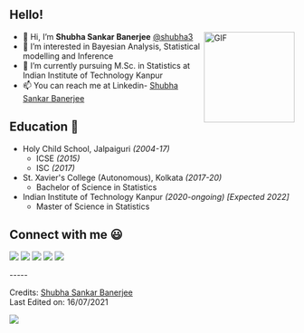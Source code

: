 ## Hello!
<img align="right" alt="GIF" height="160px" src="https://media.giphy.com/media/du3J3cXyzhj75IOgvA/giphy.gif" />

- 👋 Hi, I’m <b>Shubha Sankar Banerjee</b>    [@shubha3](https://github.com/shubha3)<br>
- 👀 I’m interested in Bayesian Analysis, Statistical modelling and Inference<br>
- 🌱 I’m currently pursuing M.Sc. in Statistics at Indian Institute of Technology Kanpur<br>
- 📫 You can reach me at Linkedin- [Shubha Sankar Banerjee](www.linkedin.com/in/ssbanerjee461)<br>
## Education 📖
- Holy Child School, Jalpaiguri *(2004-17)*
  - ICSE *(2015)*
  - ISC *(2017)*
- St. Xavier's College (Autonomous), Kolkata *(2017-20)*
  - Bachelor of Science in Statistics
- Indian Institute of Technology Kanpur *(2020-ongoing) [Expected 2022]*
  - Master of Science in Statistics

## Connect with me :smiley:

<p>
<a href="https://github.com/shubha3"><img src="https://img.shields.io/badge/-Shubha_Sankar_Banerjee-black?logo=github&style=flat-square"/></a>
<a href="https://www.linkedin.com/in/ssbanerjee461/"><img src="https://img.shields.io/badge/-Shubha_Sankar_Banerjee-blue?logo=linkedin&style=flat-square"></a>
<a href="mailto:shubha.stats@gmail.com"><img src="https://img.shields.io/badge/-shubha.stats@gmail.com-black?logo=gmail&style=flat-square"/></a>
<a href="https://twitter.com/ssbanerjee461"><img src="https://img.shields.io/badge/-@ssbanerjee461-blue?logo=twitter&style=flat-square"/></a>
<a href="https://www.quora.com/profile/Shubha-Sankar-Banerjee/"><img src="https://img.shields.io/badge/-Shubha_Sankar_Banerjee-red?logo=quora&style=flat-square"/></a>
</p>
-----<br>

Credits: [Shubha Sankar Banerjee](https://github.com/shubha3)<br>
Last Edited on: 16/07/2021

![](https://estruyf-github.azurewebsites.net/api/VisitorHit?user=shubha3&repo=github-visitors-badge&countColorcountColor&countColor=%237B2E7A)

<!--![visitor badge](https://visitor-badge.glitch.me/badge?page_id=shubha3.visitor-badge)-->

<!-- <a href="https://visitor-badge.glitch.me/badge?page_id=shubha3.visitor-badge"> </a>-->
<!--
<br>
<p align="center">
<img align="center" src="https://github-readme-stats.vercel.app/api/top-langs/?username=shubha3&layout=compact&theme=radical" alt="My Github Stats">
<img align="center" src="https://github-readme-stats.vercel.app/api?username=shubha3&&show_icons=true&theme=radical&count_private=true&include_all_commits=true" alt="My Github Stats">
</p>
-->

<!---
shubha3/shubha3 is a ✨ special ✨ repository because its `README.md` (this file) appears on your GitHub profile.
You can click the Preview link to take a look at your changes.
--->
